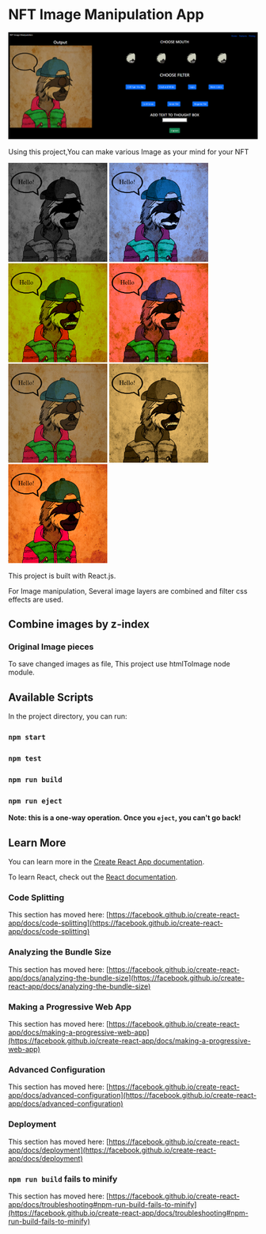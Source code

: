 # NFT Image Manipulation App

![website](https://github.com/DarkHorseCorder/React-NFT-Image-Manipulation-zIndex-htmlToImage-FilterCSS/blob/master/public/NFT-manipulation.png)

Using this project,You can make various Image as your mind for your NFT

<img src="https://github.com/DarkHorseCorder/React-NFT-Image-Manipulation-zIndex-htmlToImage-FilterCSS/blob/master/public/Black%20and%20White.png"  width="200" height="200" />

<img src="https://github.com/DarkHorseCorder/React-NFT-Image-Manipulation-zIndex-htmlToImage-FilterCSS/blob/master/public/Cold%20color.png"  width="200" height="200" />

<img src="https://github.com/DarkHorseCorder/React-NFT-Image-Manipulation-zIndex-htmlToImage-FilterCSS/blob/master/public/Green%20Tint.png"  width="200" height="200" />

<img src="https://github.com/DarkHorseCorder/React-NFT-Image-Manipulation-zIndex-htmlToImage-FilterCSS/blob/master/public/Magenta%20Tint.png"  width="200" height="200" />

<img src="https://github.com/DarkHorseCorder/React-NFT-Image-Manipulation-zIndex-htmlToImage-FilterCSS/blob/master/public/Old%20Paper%20Overlay.png"  width="200" height="200" />

<img src="https://github.com/DarkHorseCorder/React-NFT-Image-Manipulation-zIndex-htmlToImage-FilterCSS/blob/master/public/Sepia.png"  width="200" height="200" />

<img src="https://github.com/DarkHorseCorder/React-NFT-Image-Manipulation-zIndex-htmlToImage-FilterCSS/blob/master/public/Warm%20Color.png"  width="200" height="200" />

This project is built with React.js.

For Image manipulation, Several image layers are combined and filter css effects are used.

## Combine images by z-index

### Original Image pieces



To save changed images as file, This project use htmlToImage node module.

## Available Scripts

In the project directory, you can run:

### `npm start`


### `npm test`


### `npm run build`

### `npm run eject`

**Note: this is a one-way operation. Once you `eject`, you can't go back!**

## Learn More

You can learn more in the [Create React App documentation](https://facebook.github.io/create-react-app/docs/getting-started).

To learn React, check out the [React documentation](https://reactjs.org/).

### Code Splitting

This section has moved here: [https://facebook.github.io/create-react-app/docs/code-splitting](https://facebook.github.io/create-react-app/docs/code-splitting)

### Analyzing the Bundle Size

This section has moved here: [https://facebook.github.io/create-react-app/docs/analyzing-the-bundle-size](https://facebook.github.io/create-react-app/docs/analyzing-the-bundle-size)

### Making a Progressive Web App

This section has moved here: [https://facebook.github.io/create-react-app/docs/making-a-progressive-web-app](https://facebook.github.io/create-react-app/docs/making-a-progressive-web-app)

### Advanced Configuration

This section has moved here: [https://facebook.github.io/create-react-app/docs/advanced-configuration](https://facebook.github.io/create-react-app/docs/advanced-configuration)

### Deployment

This section has moved here: [https://facebook.github.io/create-react-app/docs/deployment](https://facebook.github.io/create-react-app/docs/deployment)

### `npm run build` fails to minify

This section has moved here: [https://facebook.github.io/create-react-app/docs/troubleshooting#npm-run-build-fails-to-minify](https://facebook.github.io/create-react-app/docs/troubleshooting#npm-run-build-fails-to-minify)
